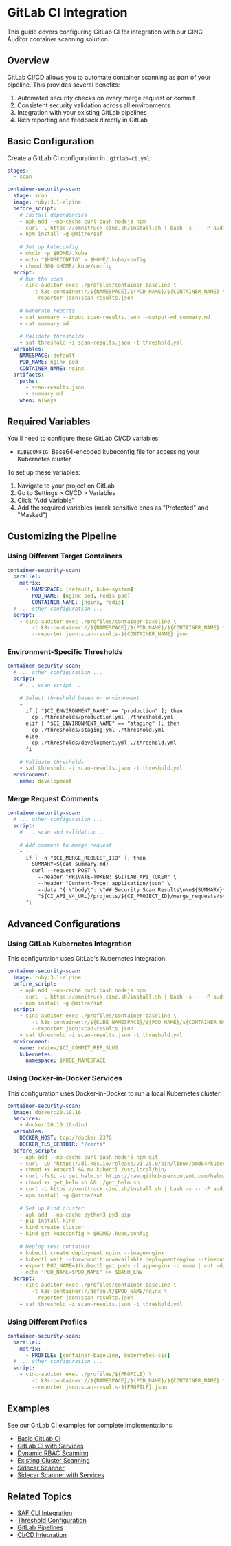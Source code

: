 # GitLab CI Integration

This guide covers configuring GitLab CI for integration with our CINC Auditor container scanning solution.

## Overview

GitLab CI/CD allows you to automate container scanning as part of your pipeline. This provides several benefits:

1. Automated security checks on every merge request or commit
2. Consistent security validation across all environments
3. Integration with your existing GitLab pipelines
4. Rich reporting and feedback directly in GitLab

## Basic Configuration

Create a GitLab CI configuration in `.gitlab-ci.yml`:

```yaml
stages:
  - scan

container-security-scan:
  stage: scan
  image: ruby:3.1-alpine
  before_script:
    # Install dependencies
    - apk add --no-cache curl bash nodejs npm
    - curl -L https://omnitruck.cinc.sh/install.sh | bash -s -- -P auditor
    - npm install -g @mitre/saf
    
    # Set up kubeconfig
    - mkdir -p $HOME/.kube
    - echo "$KUBECONFIG" > $HOME/.kube/config
    - chmod 600 $HOME/.kube/config
  script:
    # Run the scan
    - cinc-auditor exec ./profiles/container-baseline \
        -t k8s-container://${NAMESPACE}/${POD_NAME}/${CONTAINER_NAME} \
        --reporter json:scan-results.json
    
    # Generate reports
    - saf summary --input scan-results.json --output-md summary.md
    - cat summary.md
    
    # Validate thresholds
    - saf threshold -i scan-results.json -t threshold.yml
  variables:
    NAMESPACE: default
    POD_NAME: nginx-pod
    CONTAINER_NAME: nginx
  artifacts:
    paths:
      - scan-results.json
      - summary.md
    when: always
```

## Required Variables

You'll need to configure these GitLab CI/CD variables:

- `KUBECONFIG`: Base64-encoded kubeconfig file for accessing your Kubernetes cluster

To set up these variables:

1. Navigate to your project on GitLab
2. Go to Settings > CI/CD > Variables
3. Click "Add Variable"
4. Add the required variables (mark sensitive ones as "Protected" and "Masked")

## Customizing the Pipeline

### Using Different Target Containers

```yaml
container-security-scan:
  parallel:
    matrix:
      - NAMESPACE: [default, kube-system]
        POD_NAME: [nginx-pod, redis-pod]
        CONTAINER_NAME: [nginx, redis]
  # ... other configuration ...
  script:
    - cinc-auditor exec ./profiles/container-baseline \
        -t k8s-container://${NAMESPACE}/${POD_NAME}/${CONTAINER_NAME} \
        --reporter json:scan-results-${CONTAINER_NAME}.json
```

### Environment-Specific Thresholds

```yaml
container-security-scan:
  # ... other configuration ...
  script:
    # ... scan script ...
    
    # Select threshold based on environment
    - |
      if [ "$CI_ENVIRONMENT_NAME" == "production" ]; then
        cp ./thresholds/production.yml ./threshold.yml
      elif [ "$CI_ENVIRONMENT_NAME" == "staging" ]; then
        cp ./thresholds/staging.yml ./threshold.yml
      else
        cp ./thresholds/development.yml ./threshold.yml
      fi
    
    # Validate thresholds
    - saf threshold -i scan-results.json -t threshold.yml
  environment:
    name: development
```

### Merge Request Comments

```yaml
container-security-scan:
  # ... other configuration ...
  script:
    # ... scan and validation ...
    
    # Add comment to merge request
    - |
      if [ -n "$CI_MERGE_REQUEST_IID" ]; then
        SUMMARY=$(cat summary.md)
        curl --request POST \
          --header "PRIVATE-TOKEN: $GITLAB_API_TOKEN" \
          --header "Content-Type: application/json" \
          --data "{ \"body\": \"## Security Scan Results\n\n${SUMMARY}\" }" \
          "${CI_API_V4_URL}/projects/${CI_PROJECT_ID}/merge_requests/${CI_MERGE_REQUEST_IID}/notes"
      fi
```

## Advanced Configurations

### Using GitLab Kubernetes Integration

This configuration uses GitLab's Kubernetes integration:

```yaml
container-security-scan:
  image: ruby:3.1-alpine
  before_script:
    - apk add --no-cache curl bash nodejs npm
    - curl -L https://omnitruck.cinc.sh/install.sh | bash -s -- -P auditor
    - npm install -g @mitre/saf
  script:
    - cinc-auditor exec ./profiles/container-baseline \
        -t k8s-container://${KUBE_NAMESPACE}/${POD_NAME}/${CONTAINER_NAME} \
        --reporter json:scan-results.json
    - saf threshold -i scan-results.json -t threshold.yml
  environment:
    name: review/$CI_COMMIT_REF_SLUG
    kubernetes:
      namespace: $KUBE_NAMESPACE
```

### Using Docker-in-Docker Services

This configuration uses Docker-in-Docker to run a local Kubernetes cluster:

```yaml
container-security-scan:
  image: docker:20.10.16
  services:
    - docker:20.10.16-dind
  variables:
    DOCKER_HOST: tcp://docker:2376
    DOCKER_TLS_CERTDIR: "/certs"
  before_script:
    - apk add --no-cache curl bash nodejs npm git
    - curl -LO "https://dl.k8s.io/release/v1.25.0/bin/linux/amd64/kubectl"
    - chmod +x kubectl && mv kubectl /usr/local/bin/
    - curl -fsSL -o get_helm.sh https://raw.githubusercontent.com/helm/helm/main/scripts/get-helm-3
    - chmod +x get_helm.sh && ./get_helm.sh
    - curl -L https://omnitruck.cinc.sh/install.sh | bash -s -- -P auditor
    - npm install -g @mitre/saf
    
    # Set up kind cluster
    - apk add --no-cache python3 py3-pip
    - pip install kind
    - kind create cluster
    - kind get kubeconfig > $HOME/.kube/config
    
    # Deploy test container
    - kubectl create deployment nginx --image=nginx
    - kubectl wait --for=condition=available deployment/nginx --timeout=60s
    - export POD_NAME=$(kubectl get pods -l app=nginx -o name | cut -d/ -f2)
    - echo "POD_NAME=$POD_NAME" >> $BASH_ENV
  script:
    - cinc-auditor exec ./profiles/container-baseline \
        -t k8s-container://default/$POD_NAME/nginx \
        --reporter json:scan-results.json
    - saf threshold -i scan-results.json -t threshold.yml
```

### Using Different Profiles

```yaml
container-security-scan:
  parallel:
    matrix:
      - PROFILE: [container-baseline, kubernetes-cis]
  # ... other configuration ...
  script:
    - cinc-auditor exec ./profiles/${PROFILE} \
        -t k8s-container://${NAMESPACE}/${POD_NAME}/${CONTAINER_NAME} \
        --reporter json:scan-results-${PROFILE}.json
```

## Examples

See our GitLab CI examples for complete implementations:

- [Basic GitLab CI](../../gitlab-pipeline-examples/gitlab-ci.yml)
- [GitLab CI with Services](../../gitlab-pipeline-examples/gitlab-ci-with-services.yml)
- [Dynamic RBAC Scanning](../../gitlab-pipeline-examples/dynamic-rbac-scanning.yml)
- [Existing Cluster Scanning](../../gitlab-pipeline-examples/existing-cluster-scanning.yml)
- [Sidecar Scanner](../../gitlab-pipeline-examples/gitlab-ci-sidecar.yml)
- [Sidecar Scanner with Services](../../gitlab-pipeline-examples/gitlab-ci-sidecar-with-services.yml)

## Related Topics

- [SAF CLI Integration](saf-cli.md)
- [Threshold Configuration](../thresholds/index.md)
- [GitLab Pipelines](../../gitlab-pipeline-examples/index.md)
- [CI/CD Integration](../../integration/index.md)